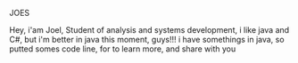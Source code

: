 JOES

Hey, i'am Joel, Student of analysis and systems development, i like java and C#, but i'm better in java this moment, guys!!! i have somethings in java, so putted somes code line, for to learn more, and share  with you
